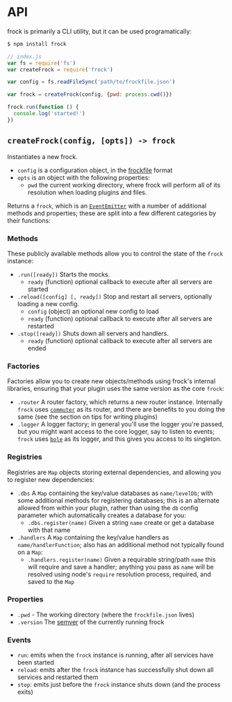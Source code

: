 # API

frock is primarily a CLI utility, but it can be used programatically:

```bash
$ npm install frock
```

```javascript
// index.js
var fs = require('fs')
var createFrock = require('frock')

var config = fs.readFileSync('path/to/frockfile.json')

var frock = createFrock(config, {pwd: process.cwd()})

frock.run(function () {
  console.log('started!')
})
```

## `createFrock(config, [opts]) -> frock`

Instantiates a new frock.

- `config` is a configuration object, in the [frockfile](./frockfile.md) format
- `opts` is an object with the following properties:
    - `pwd` the current working directory, where frock will perform all of its
      resolution when loading plugins and files.

Returns a `frock`, which is an [`EventEmitter`][ee] with a number of additional
methods and properties; these are split into a few different categories by their
functions:

### Methods

These publicly available methods allow you to control the state of the `frock`
instance:

- `.run([ready])` Starts the mocks.
    - `ready` (function) optional callback to execute after all servers are
      started
- `.reload([config] [, ready])` Stop and restart all servers, optionally loading
  a new config.
    - `config` (object) an optional new config to load
    - `ready` (function) optional callback to execute after all servers are
      restarted
- `.stop([ready])` Shuts down all servers and handlers.
    - `ready` (function) optional callback to execute after all servers are
      ended

### Factories

Factories allow you to create new objects/methods using frock's internal
libraries, ensuring that your plugin uses the same version as the core `frock`:

- `.router` A router factory, which returns a new router instance. Internally
  `frock` uses [`commuter`][commuter] as its router, and there are benefits to
  you doing the same (see the section on tips for writing plugins)
- `.logger` A logger factory; in general you'll use the logger you're passed,
  but you might want access to the core logger, say to listen to events; `frock`
  uses [`bole`][bole] as its logger, and this gives you access to its singleton.

### Registries

Registries are `Map` objects storing external dependencies, and allowing you to
register new dependencies:

- `.dbs` A `Map` containing the key/value databases as `name/levelDb`; with some
  additional methods for registering databases; this is an alternate allowed
  from within your plugin, rather than using the `db` config parameter which
  automatically creates a database for you:
    - `.dbs.register(name)` Given a string `name` create or get a database with
      that name
- `.handlers` A `Map` containing the key/value handlers as
  `name/handlerFunction`; also has an additional method not typically found on a
  `Map`:
    - `.handlers.register(name)` Given a requirable string/path `name` this will
      require and save a handler; anything you pass as `name` will be resolved
      using node's `require` resolution process, required, and saved to the
      `Map`

### Properties

- `.pwd` - The working directory (where the `frockfile.json` lives)
- `.version` The [semver][] of the currently running frock

### Events

- `run`: emits when the `frock` instance is running, after all services have
  been started
- `reload`: emits after the `frock` instance has successfully shut down all
  services and restarted them
- `stop`: emits just before the `frock` instance shuts down (and the process
  exits)

[examples]: ./examples
[bole]: https://www.npmjs.com/packages/bole
[levelup]: https://www.npmjs.com/packages/levelup
[commuter]: https://www.npmjs.com/packages/commuter
[semver]: https://www.npmjs.com/packages/semver
[middleware]: ./middleware.md
[cores]: ./cores.md 
[ee]: https://nodejs.org/api/events.html#events_class_events_eventemitter
